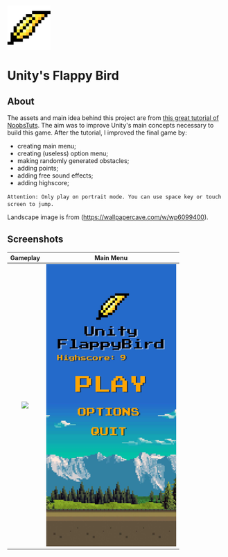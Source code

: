 <img width="100" src="./Assets/Resources/UI/feather.png" />

# Unity's Flappy Bird

## About

The assets and main idea behind this project are from [this great tutorial of NoobsTuts](https://noobtuts.com/unity/2d-flappy-bird-game). The aim was to improve Unity's main concepts necessary to build this game. After the tutorial, I improved the final game by:

- creating main menu;
- creating (useless) option menu;
- making randomly generated obstacles;
- adding points;
- adding free sound effects;
- adding highscore;

`Attention: Only play on portrait mode. You can use space key or touch screen to jump.`

Landscape image is from (https://wallpapercave.com/w/wp6099400).

## Screenshots

Gameplay             |  Main Menu
:-------------------------:|:-------------------------:
<img src="./bird.gif" width="300" />  | <img src="./mainMenu.jpg" width="300" />




